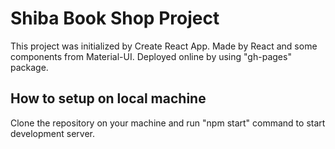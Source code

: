 # Shiba Book Shop Project

This project was initialized by Create React App.
Made by React and some components from Material-UI.
Deployed online by using "gh-pages" package.

## How to setup on local machine

Clone the repository on your machine and run "npm start" command to start development server.
